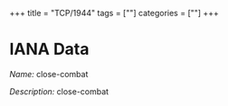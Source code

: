 +++
title = "TCP/1944"
tags = [""]
categories = [""]
+++

# IANA Data

_Name:_ close-combat

_Description:_ close-combat


